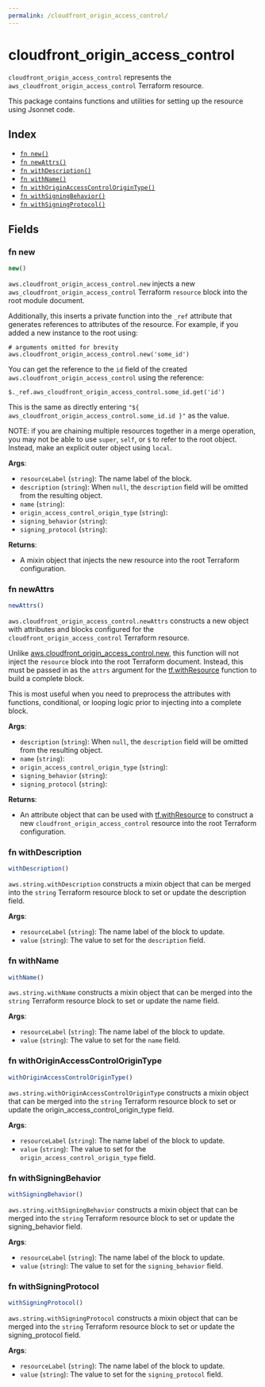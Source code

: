 ```yaml
---
permalink: /cloudfront_origin_access_control/
---
```


# cloudfront_origin_access_control

`cloudfront_origin_access_control` represents the `aws_cloudfront_origin_access_control` Terraform resource.



This package contains functions and utilities for setting up the resource using Jsonnet code.


## Index

* [`fn new()`](#fn-new)
* [`fn newAttrs()`](#fn-newattrs)
* [`fn withDescription()`](#fn-withdescription)
* [`fn withName()`](#fn-withname)
* [`fn withOriginAccessControlOriginType()`](#fn-withoriginaccesscontrolorigintype)
* [`fn withSigningBehavior()`](#fn-withsigningbehavior)
* [`fn withSigningProtocol()`](#fn-withsigningprotocol)

## Fields

### fn new

```ts
new()
```


`aws.cloudfront_origin_access_control.new` injects a new `aws_cloudfront_origin_access_control` Terraform `resource`
block into the root module document.

Additionally, this inserts a private function into the `_ref` attribute that generates references to attributes of the
resource. For example, if you added a new instance to the root using:

    # arguments omitted for brevity
    aws.cloudfront_origin_access_control.new('some_id')

You can get the reference to the `id` field of the created `aws.cloudfront_origin_access_control` using the reference:

    $._ref.aws_cloudfront_origin_access_control.some_id.get('id')

This is the same as directly entering `"${ aws_cloudfront_origin_access_control.some_id.id }"` as the value.

NOTE: if you are chaining multiple resources together in a merge operation, you may not be able to use `super`, `self`,
or `$` to refer to the root object. Instead, make an explicit outer object using `local`.

**Args**:
  - `resourceLabel` (`string`): The name label of the block.
  - `description` (`string`):  When `null`, the `description` field will be omitted from the resulting object.
  - `name` (`string`): 
  - `origin_access_control_origin_type` (`string`): 
  - `signing_behavior` (`string`): 
  - `signing_protocol` (`string`): 

**Returns**:
- A mixin object that injects the new resource into the root Terraform configuration.


### fn newAttrs

```ts
newAttrs()
```


`aws.cloudfront_origin_access_control.newAttrs` constructs a new object with attributes and blocks configured for the `cloudfront_origin_access_control`
Terraform resource.

Unlike [aws.cloudfront_origin_access_control.new](#fn-cloudfrontoriginaccesscontrolnew), this function will not inject the `resource`
block into the root Terraform document. Instead, this must be passed in as the `attrs` argument for the
[tf.withResource](https://github.com/tf-libsonnet/core/tree/main/docs#fn-withresource) function to build a complete block.

This is most useful when you need to preprocess the attributes with functions, conditional, or looping logic prior to
injecting into a complete block.

**Args**:
  - `description` (`string`):  When `null`, the `description` field will be omitted from the resulting object.
  - `name` (`string`): 
  - `origin_access_control_origin_type` (`string`): 
  - `signing_behavior` (`string`): 
  - `signing_protocol` (`string`): 

**Returns**:
  - An attribute object that can be used with [tf.withResource](https://github.com/tf-libsonnet/core/tree/main/docs#fn-withresource) to construct a new `cloudfront_origin_access_control` resource into the root Terraform configuration.


### fn withDescription

```ts
withDescription()
```

`aws.string.withDescription` constructs a mixin object that can be merged into the `string`
Terraform resource block to set or update the description field.



**Args**:
  - `resourceLabel` (`string`): The name label of the block to update.
  - `value` (`string`): The value to set for the `description` field.


### fn withName

```ts
withName()
```

`aws.string.withName` constructs a mixin object that can be merged into the `string`
Terraform resource block to set or update the name field.



**Args**:
  - `resourceLabel` (`string`): The name label of the block to update.
  - `value` (`string`): The value to set for the `name` field.


### fn withOriginAccessControlOriginType

```ts
withOriginAccessControlOriginType()
```

`aws.string.withOriginAccessControlOriginType` constructs a mixin object that can be merged into the `string`
Terraform resource block to set or update the origin_access_control_origin_type field.



**Args**:
  - `resourceLabel` (`string`): The name label of the block to update.
  - `value` (`string`): The value to set for the `origin_access_control_origin_type` field.


### fn withSigningBehavior

```ts
withSigningBehavior()
```

`aws.string.withSigningBehavior` constructs a mixin object that can be merged into the `string`
Terraform resource block to set or update the signing_behavior field.



**Args**:
  - `resourceLabel` (`string`): The name label of the block to update.
  - `value` (`string`): The value to set for the `signing_behavior` field.


### fn withSigningProtocol

```ts
withSigningProtocol()
```

`aws.string.withSigningProtocol` constructs a mixin object that can be merged into the `string`
Terraform resource block to set or update the signing_protocol field.



**Args**:
  - `resourceLabel` (`string`): The name label of the block to update.
  - `value` (`string`): The value to set for the `signing_protocol` field.
